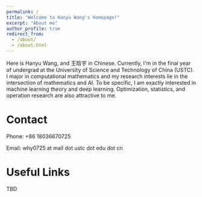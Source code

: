 ```yaml
---
permalink: /
title: "Welcome to Hanyu Wang's Homepage!"
excerpt: "About me"
author_profile: true
redirect_from: 
  - /about/
  - /about.html
---
```


Here is Hanyu Wang, and 王晗宇 in Chinese. Currently, I'm in the final year of undergrad at the University of Science and Technology of China (USTC). I major in computational mathematics and my research interests lie in the intersection of mathematics and AI. To be specific, I am exactly interested in machine learning theory and deep learning. Optimization, statistics, and operation research are also attractive to me.


Contact
=======
Phone: +86 18036670725

Email: why0725 at mail dot ustc dot edu dot cn

Useful Links
============
TBD
